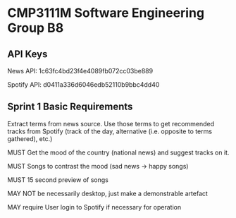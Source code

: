 # CMP3111M Software Engineering Group B8

## API Keys
News API: 1c63fc4bd23f4e4089fb072cc03be889

Spotify API: d0411a336d6046edb52110b9bbc4dd40

## Sprint 1 Basic Requirements
Extract terms from news source. Use those terms to get recommended tracks from Spotify (track of the day, alternative (i.e. opposite to terms gathered), etc.)

MUST Get the mood of the country (national news) and suggest tracks on it.

MUST Songs to contrast the mood (sad news -> happy songs)

MUST 15 second preview of songs

MAY NOT be necessarily desktop, just make a demonstrable artefact

MAY require User login to Spotify if necessary for operation

